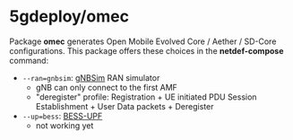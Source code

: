 # 5gdeploy/omec

Package **omec** generates Open Mobile Evolved Core / Aether / SD-Core configurations.
This package offers these choices in the **netdef-compose** command:

* `--ran=gnbsim`: [gNBSim](https://github.com/omec-project/gnbsim) RAN simulator
  * gNB can only connect to the first AMF
  * "deregister" profile: Registration + UE initiated PDU Session Establishment + User Data packets + Deregister
* `--up=bess`: [BESS-UPF](https://github.com/omec-project/upf)
  * not working yet
